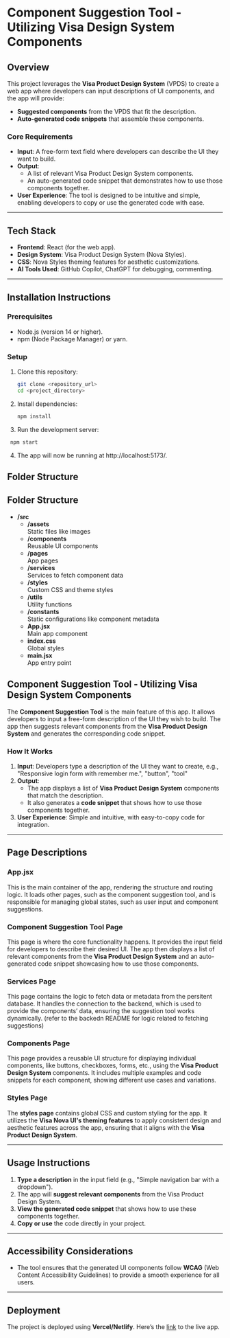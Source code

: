 # **Component Suggestion Tool - Utilizing Visa Design System Components**

## **Overview**

This project leverages the **Visa Product Design System** (VPDS) to create a web app where developers can input descriptions of UI components, and the app will provide:

- **Suggested components** from the VPDS that fit the description.
- **Auto-generated code snippets** that assemble these components.

### **Core Requirements**
- **Input**: A free-form text field where developers can describe the UI they want to build.
- **Output**: 
  - A list of relevant Visa Product Design System components.
  - An auto-generated code snippet that demonstrates how to use those components together.
- **User Experience**: The tool is designed to be intuitive and simple, enabling developers to copy or use the generated code with ease.

---

## **Tech Stack**

- **Frontend**: React (for the web app).
- **Design System**: Visa Product Design System (Nova Styles).
- **CSS**: Nova Styles theming features for aesthetic customizations.
- **AI Tools Used**: GitHub Copilot, ChatGPT for debugging, commenting.

---

## **Installation Instructions**

### Prerequisites
- Node.js (version 14 or higher).
- npm (Node Package Manager) or yarn.

### Setup
1. Clone this repository:
   ```bash
   git clone <repository_url>
   cd <project_directory>

   ```
2. Install dependencies:
   ```bash
   npm install
   ```
3. Run the development server:
  ```bash
   npm start
   ```
4. The app will now be running at http://localhost:5173/.

## **Folder Structure**
## Folder Structure

- **/src**
  - **/assets**  
    Static files like images
  - **/components**  
    Reusable UI components
  - **/pages**  
    App pages
  - **/services**  
    Services to fetch component data
  - **/styles**  
    Custom CSS and theme styles
  - **/utils**  
    Utility functions
  - **/constants**  
    Static configurations like component metadata
  - **App.jsx**  
    Main app component
  - **index.css**  
    Global styles
  - **main.jsx**  
    App entry point




## **Component Suggestion Tool - Utilizing Visa Design System Components**

The **Component Suggestion Tool** is the main feature of this app. It allows developers to input a free-form description of the UI they wish to build. The app then suggests relevant components from the **Visa Product Design System** and generates the corresponding code snippet.

### **How It Works**
1. **Input**: Developers type a description of the UI they want to create, e.g., "Responsive login form with remember me.", "button", "tool"
2. **Output**: 
   - The app displays a list of **Visa Product Design System** components that match the description.
   - It also generates a **code snippet** that shows how to use those components together.
3. **User Experience**: Simple and intuitive, with easy-to-copy code for integration.

---

## **Page Descriptions**

### **App.jsx**
This is the main container of the app, rendering the structure and routing logic. It loads other pages, such as the component suggestion tool, and is responsible for managing global states, such as user input and component suggestions.

### **Component Suggestion Tool Page**
This page is where the core functionality happens. It provides the input field for developers to describe their desired UI. The app then displays a list of relevant components from the **Visa Product Design System** and an auto-generated code snippet showcasing how to use those components.

### **Services Page**
This page contains the logic to fetch data or metadata from the persitent database. It handles the connection to the backend, which is used to provide the components’ data, ensuring the suggestion tool works dynamically. (refer to the backedn README for logic related to fetching suggestions)

### **Components Page**
This page provides a reusable UI structure for displaying individual components, like buttons, checkboxes, forms, etc., using the **Visa Product Design System** components. It includes multiple examples and code snippets for each component, showing different use cases and variations.

### **Styles Page**
The **styles page** contains global CSS and custom styling for the app. It utilizes the **Visa Nova UI's theming features** to apply consistent design and aesthetic features across the app, ensuring that it aligns with the **Visa Product Design System**.

---

## **Usage Instructions**

1. **Type a description** in the input field (e.g., "Simple navigation bar with a dropdown").
2. The app will **suggest relevant components** from the Visa Product Design System.
3. **View the generated code snippet** that shows how to use these components together.
4. **Copy or use** the code directly in your project.

---

## **Accessibility Considerations**

- The tool ensures that the generated UI components follow **WCAG** (Web Content Accessibility Guidelines) to provide a smooth experience for all users.

---

## **Deployment**

The project is deployed using **Vercel/Netlify**. Here’s the [link](<deployment_link>) to the live app.